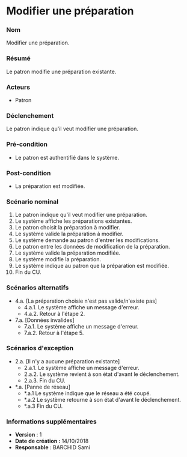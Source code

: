 # Modifier une préparation

### Nom
Modifier une préparation.

### Résumé
Le patron modifie une préparation existante.

### Acteurs
- Patron

### Déclenchement
Le patron indique qu'il veut modifier une préparation.

### Pré-condition
- Le patron est authentifié dans le système.

### Post-condition
- La préparation est modifiée.

### Scénario nominal
1. Le patron indique qu'il veut modifier une préparation.
2. Le système affiche les préparations existantes.
3. Le patron choisit la préparation à modifier.
4. Le système valide la préparation à modifier.
5. Le système demande au patron d'entrer les modifications.
6. Le patron entre les données de modification de la préparation.
7. Le système valide la préparation modifiée.
8. Le système modifie la préparation.
9. Le système indique au patron que la préparation est modifiée.
10. Fin du CU.

### Scénarios alternatifs
- 4.a. [La préparation choisie n'est pas valide/n'existe pas]
	- 4.a.1. Le système affiche un message d'erreur.
	- 4.a.2. Retour à l'étape 2.
- 7.a. [Données invalides]
	- 7.a.1. Le système affiche un message d'erreur.
	- 7.a.2. Retour à l'étape 5.

### Scénarios d'exception
- 2.a. [Il n'y a aucune préparation existante]
	- 2.a.1. Le système affiche un message d'erreur.
	- 2.a.2. Le système revient à son état d'avant le déclenchement.
	- 2.a.3. Fin du CU.
- *.a. [Panne de réseau]
	- *.a.1 Le système indique que le réseau a été coupé.
	- *.a.2 Le système retourne à son état d'avant le déclenchement.
	- *.a.3 Fin du CU.

### Informations supplémentaires
- **Version** : 1
- **Date de création :** 14/10/2018
- **Responsable** : BARCHID Sami